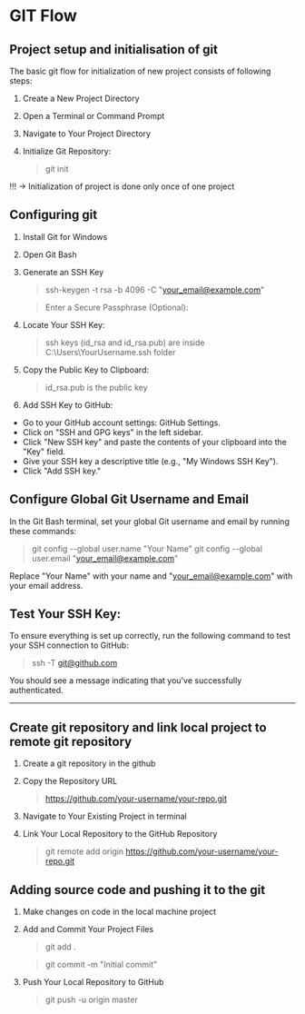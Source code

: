 # GIT Flow

## Project setup and initialisation of git

The basic git flow for initialization of new project consists of following steps:

1. Create a New Project Directory

2. Open a Terminal or Command Prompt

3. Navigate to Your Project Directory

4. Initialize Git Repository:
   > git init

!!! -> Initialization of project is done only once of one project

## Configuring git

1. Install Git for Windows

2. Open Git Bash

3. Generate an SSH Key

   > ssh-keygen -t rsa -b 4096 -C "your_email@example.com"

   > Enter a Secure Passphrase (Optional):

4. Locate Your SSH Key:

   > ssh keys (id_rsa and id_rsa.pub) are inside C:\Users\YourUsername\.ssh folder

5. Copy the Public Key to Clipboard:

   > id_rsa.pub is the public key

6. Add SSH Key to GitHub:

- Go to your GitHub account settings: GitHub Settings.
- Click on "SSH and GPG keys" in the left sidebar.
- Click "New SSH key" and paste the contents of your clipboard into the "Key" field.
- Give your SSH key a descriptive title (e.g., "My Windows SSH Key").
- Click "Add SSH key."

## Configure Global Git Username and Email

In the Git Bash terminal, set your global Git username and email by running these commands:

> git config --global user.name "Your Name"
> git config --global user.email "your_email@example.com"

Replace "Your Name" with your name and "your_email@example.com" with your email address.

## Test Your SSH Key:

To ensure everything is set up correctly, run the following command to test your SSH connection to GitHub:

> ssh -T git@github.com

You should see a message indicating that you've successfully authenticated.

---

## Create git repository and link local project to remote git repository

1. Create a git repository in the github

2. Copy the Repository URL

   > https://github.com/your-username/your-repo.git

3. Navigate to Your Existing Project in terminal

4. Link Your Local Repository to the GitHub Repository
   > git remote add origin https://github.com/your-username/your-repo.git

## Adding source code and pushing it to the git

1. Make changes on code in the local machine project

2. Add and Commit Your Project Files

   > git add .

   > git commit -m "Initial commit"

3. Push Your Local Repository to GitHub
   > git push -u origin master
